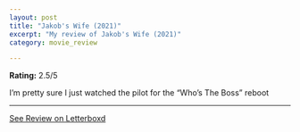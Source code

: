 ```yaml
---
layout: post
title: "Jakob's Wife (2021)"
excerpt: "My review of Jakob's Wife (2021)"
category: movie_review

---
```


**Rating:** 2.5/5

I’m pretty sure I just watched the pilot for the “Who’s The Boss” reboot

<hr>

[See Review on Letterboxd](https://boxd.it/2670eL)

